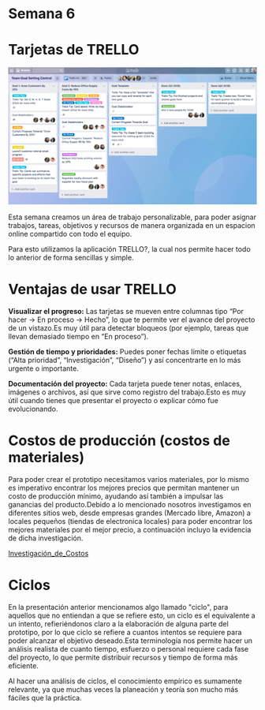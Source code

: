 # Semana 6

# Tarjetas de TRELLO

![Trello1](../recursos/imgs/TRELLO_img.png)

Esta semana creamos un área de trabajo personalizable, para poder asignar trabajos, tareas, objetivos y recursos de manera organizada en un espacion online compartido con todo el equipo.

Para esto utilizamos la aplicación TRELLO?, la cual nos permite hacer todo lo anterior de forma sencillas y simple.

# Ventajas de usar TRELLO

**Visualizar el progreso:** Las tarjetas se mueven entre columnas tipo “Por hacer → En proceso → Hecho”, lo que te permite ver el avance del proyecto de un vistazo.Es muy útil para detectar bloqueos (por ejemplo, tareas que llevan demasiado tiempo en “En proceso”).

**Gestión de tiempo y prioridades:** Puedes poner fechas límite o etiquetas (“Alta prioridad”, “Investigación”, “Diseño”) y así concentrarte en lo más urgente o importante.

**Documentación del proyecto:**  Cada tarjeta puede tener notas, enlaces, imágenes o archivos, así que sirve como registro del trabajo.Esto es muy útil cuando tienes que presentar el proyecto o explicar cómo fue evolucionando.

# Costos de producción (costos de materiales)

Para poder crear el prototipo necesitamos varios materiales, por lo mismo es imperativo encontrar los mejores precios que permitan mantener un costo de producción mínimo, ayudando así también a impulsar las ganancias del producto.Debido a lo mencionado nosotros investigamos en diferentes sitios web, desde empresas grandes (Mercado libre, Amazon) a locales pequeños (tiendas de electronica locales) para poder encontrar los mejores materiales por el mejor precio, a continuación incluyo la evidencia de dicha investigación.

[Investigación_de_Costos](https://www.canva.com/design/DAG1bsu4Fcg/8mSzcyeuKD5USAmkrbKcHw/edit)

# Ciclos

En la presentación anterior mencionamos algo llamado "ciclo", para aquellos que no entiendan a que se refiere esto, un ciclo es el equivalente a un intento, refieriéndonos claro a la elaboración de alguna parte del prototipo, por lo que ciclo se refiere a cuantos intentos se requiere para poder alcanzar el objetivo deseado.Esta terminología nos permite hacer un análisis realista de cuanto tiempo, esfuerzo o personal requiere cada fase del proyecto, lo que permite distribuir recursos y tiempo de forma más eficiente.

Al hacer una análisis de ciclos, el conocimiento empírico es sumamente relevante, ya que muchas veces la planeación y teoría son mucho más fáciles que la práctica.